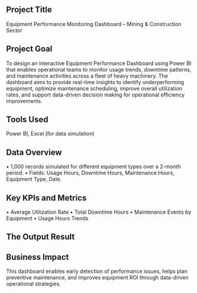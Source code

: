 ## Project Title
Equipment Performance Monitoring Dashboard – Mining & Construction Sector 

## Project Goal
To design an interactive Equipment Performance Dashboard using Power BI that enables operational teams to monitor usage trends, downtime patterns, and maintenance activities across a fleet of heavy machinery.
The dashboard aims to provide real-time insights to identify underperforming equipment, optimize maintenance scheduling, improve overall utilization rates, and support data-driven decision making for operational efficiency improvements.

## Tools Used
Power BI, Excel (for data simulation)

## Data Overview
•	1,000 records simulated for different equipment types over a 2-month period.
•	Fields: Usage Hours, Downtime Hours, Maintenance Hours, Equipment Type, Date.

## Key KPIs and Metrics
•	Average Utilization Rate
•	Total Downtime Hours
•	Maintenance Events by Equipment
•	Usage Hours Trends

## The Output Result


## Business Impact
This dashboard enables early detection of performance issues, helps plan preventive maintenance, and improves equipment ROI through data-driven operational strategies.

